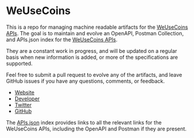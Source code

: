 # WeUseCoinsThis is a repo for managing machine readable artifacts for the [WeUseCoins APIs](https://www.bitinstant.com/api). The goal is to maintain and evolve an OpenAPI, Postman Collection, and APIs.json index for the [WeUseCoins APIs](https://www.bitinstant.com/api).They are a constant work in progress, and will be updated on a regular basis when new information is added, or more of the specifications are supported.Feel free to submit a pull request to evolve any of the artifacts, and leave GitHub issues if you have any questions, comments, or feedback.- [Website](https://www.bitinstant.com/api)- [Developer](https://www.bitinstant.com/api)- [Twitter](https://twitter.com/bitinstant)- [GitHub](https://github.com/Bitinstant)The [APIs.json](https://github.com/api-evangelist/weusecoins/blob/master/apis.json) index provides links to all the relevant links for the WeUseCoins APIs, including the OpenAPI and Postman if they are present.